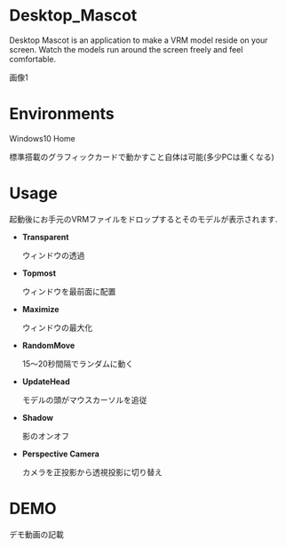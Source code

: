 # Desktop_Mascot
Desktop Mascot is an application to make a VRM model reside on your screen.
Watch the models run around the screen freely and feel comfortable.

画像1

# Environments

Windows10 Home

標準搭載のグラフィックカードで動かすこと自体は可能(多少PCは重くなる)

# Usage

起動後にお手元のVRMファイルをドロップするとそのモデルが表示されます.

- **Transparent**

	ウィンドウの透過
- **Topmost**
	
	ウィンドウを最前面に配置
- **Maximize**
	
	ウィンドウの最大化
- **RandomMove**
	
	15～20秒間隔でランダムに動く
- **UpdateHead**
	
	モデルの頭がマウスカーソルを追従
- **Shadow**
	
	影のオンオフ
- **Perspective Camera**
	
	カメラを正投影から透視投影に切り替え


# DEMO

デモ動画の記載

